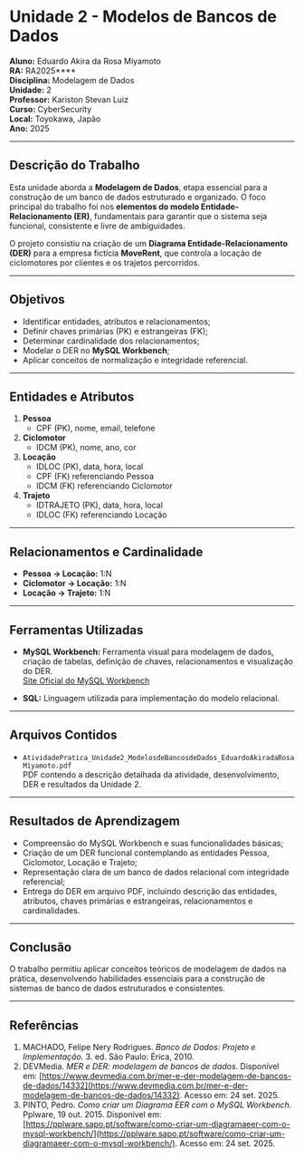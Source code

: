 # Unidade 2 - Modelos de Bancos de Dados

**Aluno:** Eduardo Akira da Rosa Miyamoto  
**RA:** RA2025****  
**Disciplina:** Modelagem de Dados  
**Unidade:** 2  
**Professor:** Kariston Stevan Luiz  
**Curso:** CyberSecurity  
**Local:** Toyokawa, Japão  
**Ano:** 2025

---

## Descrição do Trabalho

Esta unidade aborda a **Modelagem de Dados**, etapa essencial para a construção de um banco de dados estruturado e organizado. O foco principal do trabalho foi nos **elementos do modelo Entidade-Relacionamento (ER)**, fundamentais para garantir que o sistema seja funcional, consistente e livre de ambiguidades.

O projeto consistiu na criação de um **Diagrama Entidade-Relacionamento (DER)** para a empresa fictícia **MoveRent**, que controla a locação de ciclomotores por clientes e os trajetos percorridos.

---

## Objetivos

- Identificar entidades, atributos e relacionamentos;
- Definir chaves primárias (PK) e estrangeiras (FK);
- Determinar cardinalidade dos relacionamentos;
- Modelar o DER no **MySQL Workbench**;
- Aplicar conceitos de normalização e integridade referencial.

---

## Entidades e Atributos

1. **Pessoa**  
   - CPF (PK), nome, email, telefone
2. **Ciclomotor**  
   - IDCM (PK), nome, ano, cor
3. **Locação**  
   - IDLOC (PK), data, hora, local  
   - CPF (FK) referenciando Pessoa  
   - IDCM (FK) referenciando Ciclomotor
4. **Trajeto**  
   - IDTRAJETO (PK), data, hora, local  
   - IDLOC (FK) referenciando Locação

---

## Relacionamentos e Cardinalidade

- **Pessoa → Locação:** 1:N  
- **Ciclomotor → Locação:** 1:N  
- **Locação → Trajeto:** 1:N  

---

## Ferramentas Utilizadas

- **MySQL Workbench:** Ferramenta visual para modelagem de dados, criação de tabelas, definição de chaves, relacionamentos e visualização do DER.  
  [Site Oficial do MySQL Workbench](https://www.mysql.com/products/workbench/)

- **SQL:** Linguagem utilizada para implementação do modelo relacional.

---

## Arquivos Contidos

- `AtividadePratica_Unidade2_ModelosdeBancosdeDados_EduardoAkiradaRosaMiyamoto.pdf`  
  PDF contendo a descrição detalhada da atividade, desenvolvimento, DER e resultados da Unidade 2.

---

## Resultados de Aprendizagem

- Compreensão do MySQL Workbench e suas funcionalidades básicas;  
- Criação de um DER funcional contemplando as entidades Pessoa, Ciclomotor, Locação e Trajeto;  
- Representação clara de um banco de dados relacional com integridade referencial;  
- Entrega do DER em arquivo PDF, incluindo descrição das entidades, atributos, chaves primárias e estrangeiras, relacionamentos e cardinalidades.

---

## Conclusão

O trabalho permitiu aplicar conceitos teóricos de modelagem de dados na prática, desenvolvendo habilidades essenciais para a construção de sistemas de banco de dados estruturados e consistentes.

---

## Referências

1. MACHADO, Felipe Nery Rodrigues. *Banco de Dados: Projeto e Implementação.* 3. ed. São Paulo: Érica, 2010.  
2. DEVMedia. *MER e DER: modelagem de bancos de dados.* Disponível em: [https://www.devmedia.com.br/mer-e-der-modelagem-de-bancos-de-dados/14332](https://www.devmedia.com.br/mer-e-der-modelagem-de-bancos-de-dados/14332). Acesso em: 24 set. 2025.  
3. PINTO, Pedro. *Como criar um Diagrama EER com o MySQL Workbench.* Pplware, 19 out. 2015. Disponível em: [https://pplware.sapo.pt/software/como-criar-um-diagramaeer-com-o-mysql-workbench/](https://pplware.sapo.pt/software/como-criar-um-diagramaeer-com-o-mysql-workbench/). Acesso em: 24 set. 2025.
